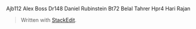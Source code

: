 Ajb112 Alex Boss
Dr148 Daniel Rubinstein
Bt72 Belal Tahrer
Hpr4 Hari Rajan



> Written with [StackEdit](https://stackedit.io/).